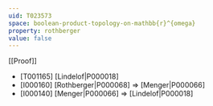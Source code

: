 ```yaml
---
uid: T023573
space: boolean-product-topology-on-mathbb{r}^{omega}
property: rothberger
value: false
---
```

[[Proof]]

* [T001165] [Lindelof|P000018]
* [I000160] [Rothberger|P000068] => [Menger|P000066]
* [I000140] [Menger|P000066] => [Lindelof|P000018]

